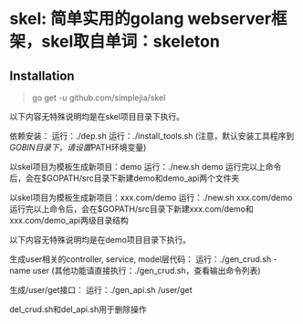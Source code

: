 # skel: 简单实用的golang webserver框架，skel取自单词：skeleton

## Installation
> go get -u github.com/simplejia/skel

以下内容无特殊说明均是在skel项目目录下执行。

依赖安装：
运行：./dep.sh
运行：./install_tools.sh (注意，默认安装工具程序到$GOBIN目录下，请设置$PATH环境变量)

以skel项目为模板生成新项目：demo
运行：./new.sh demo
运行完以上命令后，会在$GOPATH/src目录下新建demo和demo_api两个文件夹


以skel项目为模板生成新项目：xxx.com/demo
运行：./new.sh xxx.com/demo
运行完以上命令后，会在$GOPATH/src目录下新建xxx.com/demo和xxx.com/demo_api两级目录结构


以下内容无特殊说明均是在demo项目目录下执行。

生成user相关的controller, service, model层代码：
运行：./gen_crud.sh -name user (其他功能请直接执行：./gen_crud.sh，查看输出命令列表)

生成/user/get接口：
运行：./gen_api.sh /user/get

del_crud.sh和del_api.sh用于删除操作
